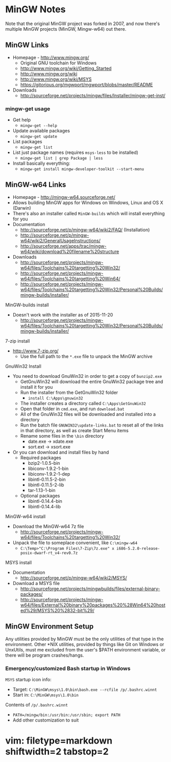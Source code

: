 # MinGW Notes #

Note that the original MinGW project was forked in 2007, and now there's
multiple MinGW projects (MinGW, Mingw-w64) out there.
## MinGW Links ##
- Homepage - http://www.mingw.org/
  - Original GNU toolchain for Windows
  - http://www.mingw.org/wiki/Getting_Started
  - http://www.mingw.org/wiki
  - http://www.mingw.org/wiki/MSYS
  - https://gitorious.org/mgwport/mgwport/blobs/master/README
- Downloads
  - http://sourceforge.net/projects/mingw/files/Installer/mingw-get-inst/

### mingw-get usage ###
- Get help
  - `mingw-get --help`
- Update available packages
  - `mingw-get update`
- List packages
  - `mingw-get list`
- List just package names (requires `msys-less` to be installed)
  - `mingw-get list | grep Package | less`
- Install basically everything:
  - `mingw-get install mingw-developer-toolkit --start-menu`

## MinGW-w64 Links ##
- Homepage - http://mingw-w64.sourceforge.net/
- Allows building MinGW apps for Windows on Windows, Linux and OS X (Darwin)
- There's also an installer called `MinGW-builds` which will install
  everything for you
- Documentation
  - http://sourceforge.net/p/mingw-w64/wiki2/FAQ/ (Installation)
  - http://sourceforge.net/p/mingw-w64/wiki2/GeneralUsageInstructions/
  - http://sourceforge.net/apps/trac/mingw-w64/wiki/download%20filename%20structure
- Downloads
  - http://sourceforge.net/projects/mingw-w64/files/Toolchains%20targetting%20Win32/
  - http://sourceforge.net/projects/mingw-w64/files/Toolchains%20targetting%20Win64/
  - http://sourceforge.net/projects/mingw-w64/files/Toolchains%20targetting%20Win32/Personal%20Builds/mingw-builds/installer/

MinGW-builds install
- Doesn't work with the installer as of 2015-11-20
  - http://sourceforge.net/projects/mingw-w64/files/Toolchains%20targetting%20Win32/Personal%20Builds/mingw-builds/installer/

7-zip install
- http://www.7-zip.org/
  - Use the full path to the `*.exe` file to unpack the MinGW archive

GnuWin32 Install
- You need to download GnuWin32 in order to get a copy of `bunzip2.exe`
  - GetGnuWin32 will download the entire GnuWin32 package tree and install it
    for you
  - Run the installer from the GetGnuWin32 folder
    - `install C:\Apps\gnuwin32`
  - The installer creates a directory called `C:\Apps\GetGnuWin32`
  - Open that folder in `cmd.exe`, and run `download.bat`
  - All of the GnuWin32 files will be downloaded and installed into a
    directory
  - Run the batch file `GNUWIN32\update-links.bat` to reset all of the links
    in that directory, as well as create Start Menu items
  - Rename some files in the `\bin` directory
    - date.exe -> xdate.exe
    - sort.ext -> xsort.exe
- Or you can download and install files by hand
  - Required packages
    - bzip2-1.0.5-bin
    - libiconv-1.9.2-1-bin
    - libiconv-1.9.2-1-dep
    - libintl-0.11.5-2-bin
    - libintl-0.11.5-2-lib
    - tar-1.13-1-bin
  - Optional packages
    - libintl-0.14.4-bin
    - libintl-0.14.4-lib

MinGW-w64 install
- Download the MinGW-w64 7z file
  - http://sourceforge.net/projects/mingw-w64/files/Toolchains%20targetting%20Win32/
- Unpack the file to someplace convenient, like `C:\mingw-w64`
  - `C:\Temp>"C:\Program Files\7-Zip\7z.exe" x
    i686-5.2.0-release-posix-dwarf-rt_v4-rev0.7z`

MSYS install
- Documentation
  - http://sourceforge.net/p/mingw-w64/wiki2/MSYS/
- Download a MSYS file
  - http://sourceforge.net/projects/mingwbuilds/files/external-binary-packages/
  - http://sourceforge.net/projects/mingw-w64/files/External%20binary%20packages%20%28Win64%20hosted%29/MSYS%20%2832-bit%29/

## MinGW Environment Setup ##
Any utilities provided by MinGW must be the only utilities of that type in the
environment.  Other \*NIX utilities, provided by things like Git on Windows or
UnxUtils, must me excluded from the user's $PATH environment variable, or
there will be program crashes/hangs.

### Emergency/customized Bash startup in Windows ###
`MSYS` startup icon info:
- Target: `C:\MinGW\msys\1.0\bin\bash.exe --rcfile /p/.bashrc.winnt`
- Start in: `C:\MinGW\msys\1.0\bin`

Contents of `/p/.bashrc.winnt`
- `PATH=/mingw/bin:/usr/bin:/usr/sbin; export PATH`
- Add other customization to suit

# vim: filetype=markdown shiftwidth=2 tabstop=2
